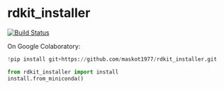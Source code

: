 # rdkit_installer

[![Build Status](https://travis-ci.com/maskot1977/rdkit_installer.svg?branch=main)](https://travis-ci.com/github/maskot1977/rdkit_installer/)

On Google Colaboratory:

```python
!pip install git+https://github.com/maskot1977/rdkit_installer.git

from rdkit_installer import install
install.from_miniconda()
```
